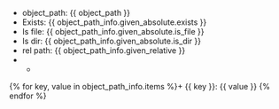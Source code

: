 + object_path: {{ object_path }}
+ Exists: {{ object_path_info.given_absolute.exists }}
+ Is file: {{ object_path_info.given_absolute.is_file }}
+ Is dir: {{ object_path_info.given_absolute.is_dir }}
+ rel path: {{ object_path_info.given_relative }}
+ -
{% for key, value in object_path_info.items %}+ {{ key }}: {{ value }}
{% endfor %}
